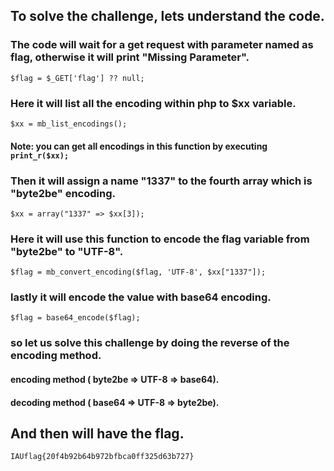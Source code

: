 ## To solve the challenge, lets understand the code.

### The code will wait for a get request with parameter named as flag, otherwise it will print "Missing Parameter".
`$flag = $_GET['flag'] ?? null;`

### Here it will list all the encoding within php to $xx variable.
`$xx = mb_list_encodings();`
#### Note: you can get all encodings in this function by executing `print_r($xx);`


### Then it will assign a name "1337" to the fourth array which is "byte2be" encoding.
`$xx = array("1337" => $xx[3]);`

### Here it will use this function to encode the flag variable from "byte2be" to "UTF-8".
`$flag = mb_convert_encoding($flag, 'UTF-8', $xx["1337"]);`

### lastly it will encode the value with base64 encoding.
`$flag = base64_encode($flag);`

### so let us solve this challenge by doing the reverse of the encoding method.
#### encoding method ( byte2be => UTF-8 => base64).
#### decoding method ( base64 => UTF-8 => byte2be).

## And then will have the flag.
`IAUflag{20f4b92b64b972bfbca0ff325d63b727}`
